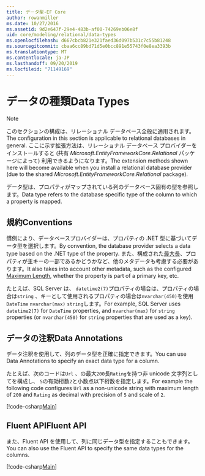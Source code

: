 ```yaml
---
title: データ型-EF Core
author: rowanmiller
ms.date: 10/27/2016
ms.assetid: 9d2e647f-29e4-483b-af00-74269eb06e8f
uid: core/modeling/relational/data-types
ms.openlocfilehash: d667cbcb821e321faed36d097b531c7c55b81248
ms.sourcegitcommit: cbaa6cc89bd71d5e0bcc891e55743f0e8ea3393b
ms.translationtype: MT
ms.contentlocale: ja-JP
ms.lasthandoff: 09/20/2019
ms.locfileid: "71149169"
---
```

# <a name="data-types"></a><span data-ttu-id="605a3-102">データの種類</span><span class="sxs-lookup"><span data-stu-id="605a3-102">Data Types</span></span>

> [!NOTE]  
> <span data-ttu-id="605a3-103">このセクションの構成は、リレーショナル データベース全般に適用されます。</span><span class="sxs-lookup"><span data-stu-id="605a3-103">The configuration in this section is applicable to relational databases in general.</span></span> <span data-ttu-id="605a3-104">ここに示す拡張方法は、リレーショナル データベース プロバイダーをインストールすると (共有 *Microsoft.EntityFrameworkCore.Relational* パッケージによって) 利用できるようになります。</span><span class="sxs-lookup"><span data-stu-id="605a3-104">The extension methods shown here will become available when you install a relational database provider (due to the shared *Microsoft.EntityFrameworkCore.Relational* package).</span></span>

<span data-ttu-id="605a3-105">データ型は、プロパティがマップされている列のデータベース固有の型を参照します。</span><span class="sxs-lookup"><span data-stu-id="605a3-105">Data type refers to the database specific type of the column to which a property is mapped.</span></span>

## <a name="conventions"></a><span data-ttu-id="605a3-106">規約</span><span class="sxs-lookup"><span data-stu-id="605a3-106">Conventions</span></span>

<span data-ttu-id="605a3-107">慣例により、データベースプロバイダーは、プロパティの .NET 型に基づいてデータ型を選択します。</span><span class="sxs-lookup"><span data-stu-id="605a3-107">By convention, the database provider selects a data type based on the .NET type of the property.</span></span> <span data-ttu-id="605a3-108">また、構成された[最大長](../max-length.md)、プロパティが主キーの一部であるかどうかなど、他のメタデータも考慮する必要があります。</span><span class="sxs-lookup"><span data-stu-id="605a3-108">It also takes into account other metadata, such as the configured [Maximum Length](../max-length.md), whether the property is part of a primary key, etc.</span></span>

<span data-ttu-id="605a3-109">たとえば、SQL Server は、 `datetime2(7)`プロパティの場合は、プロパティの場合は`string` 、キーとして使用されるプロパティの場合は`nvarchar(450)`を使用`DateTime` `nvarchar(max)` `string`します。</span><span class="sxs-lookup"><span data-stu-id="605a3-109">For example, SQL Server uses `datetime2(7)` for `DateTime` properties, and `nvarchar(max)` for `string` properties (or `nvarchar(450)` for `string` properties that are used as a key).</span></span>

## <a name="data-annotations"></a><span data-ttu-id="605a3-110">データの注釈</span><span class="sxs-lookup"><span data-stu-id="605a3-110">Data Annotations</span></span>

<span data-ttu-id="605a3-111">データ注釈を使用して、列のデータ型を正確に指定できます。</span><span class="sxs-lookup"><span data-stu-id="605a3-111">You can use Data Annotations to specify an exact data type for a column.</span></span>

<span data-ttu-id="605a3-112">たとえば、次のコードは`Url` 、の最大`200`長`Rating`を持つ非 unicode 文字列としてを構成し、 `5`の有効桁数`2`と小数点以下桁数を指定します。</span><span class="sxs-lookup"><span data-stu-id="605a3-112">For example the following code configures `Url` as a non-unicode string with maximum length of `200` and `Rating` as decimal with precision of `5` and scale of `2`.</span></span>

[!code-csharp[Main](../../../../samples/core/Modeling/DataAnnotations/Samples/Relational/DataType.cs?name=Entities&highlight=4,6)]

## <a name="fluent-api"></a><span data-ttu-id="605a3-113">Fluent API</span><span class="sxs-lookup"><span data-stu-id="605a3-113">Fluent API</span></span>

<span data-ttu-id="605a3-114">また、Fluent API を使用して、列に同じデータ型を指定することもできます。</span><span class="sxs-lookup"><span data-stu-id="605a3-114">You can also use the Fluent API to specify the same data types for the columns.</span></span>

[!code-csharp[Main](../../../../samples/core/Modeling/FluentAPI/Samples/Relational/DataType.cs?name=Model&highlight=9-10)]

